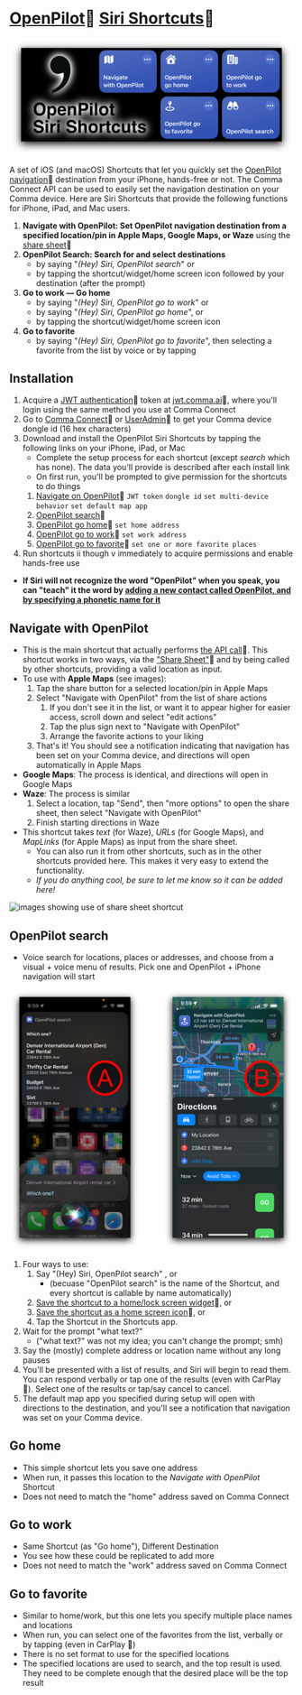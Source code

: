 # [OpenPilot](https://www.comma.ai)🔗 [Siri Shortcuts](https://support.apple.com/en-gb/guide/shortcuts/welcome/ios)🔗

![banner](img/banner.png)

A set of iOS (and macOS) Shortcuts that let you quickly set the [OpenPilot navigation](https://blog.comma.ai/094release/#navigate-on-openpilot)🔗 destination from your iPhone, hands-free or not.  The Comma Connect API can be used to easily set the navigation destination on your Comma device. Here are Siri Shortcuts that provide the following functions for iPhone, iPad, and Mac users.

1. **Navigate with OpenPilot: Set OpenPilot navigation destination from a specified location/pin in Apple Maps, Google Maps, or Waze** using the [share sheet](https://www.idownloadblog.com/2020/04/21/customize-share-sheet-iphone-ipad/)🔗
2. **OpenPilot Search: Search for and select destinations**
   * by saying "*(Hey) Siri, OpenPilot search*" or
   * by tapping the shortcut/widget/home screen icon followed by your destination (after the prompt)
3. **Go to work — Go home**
   * by saying "*(Hey) Siri, OpenPilot go to work*" or
   * by saying "*(Hey) Siri, OpenPilot go home*", or
   * by tapping the shortcut/widget/home screen icon
4. **Go to favorite**
   * by saying "*(Hey) Siri, OpenPilot go to favorite*", then selecting a favorite from the list by voice or by tapping

## Installation

1. Acquire a [JWT authentication](https://api.comma.ai/#authentication)🔗 token at [jwt.comma.ai](https://jwt.comma.ai)🔗, where you'll login using the same method you use at Comma Connect
2. Go to [Comma Connect](https://connect.comma.ai)🔗 or [UserAdmin](https://useradmin.comma.ai)🔗 to get your Comma device dongle id (16 hex characters)
3. Download and install the OpenPilot Siri Shortcuts by tapping the following links on your iPhone, iPad, or Mac
   * Complete the setup process for each shortcut (except *search* which has none). The data you'll provide is described after each install link
   * On first run, you'll be prompted to give permission for the shortcuts to do things
   1. [Navigate on OpenPilot](https://www.icloud.com/shortcuts/c74d02d95ffe44f8881c1e01f094e3cd)🔗 `JWT token` `dongle id` `set multi-device behavior` `set default map app`
   2. [OpenPilot search](https://www.icloud.com/shortcuts/580c0ec4e8bd465cba4e2bb0e789ed4d)🔗
   3. [OpenPilot go home](https://www.icloud.com/shortcuts/d8af0b1046334311bcc20bee9769f081)🔗 `set home address`
   4. [OpenPilot go to work](https://www.icloud.com/shortcuts/e492a90d78794dcc95197d486f542ecf)🔗 `set work address`
   5. [OpenPilot go to favorite](https://www.icloud.com/shortcuts/e4bae1d4d559472f835152228ff57558)🔗 `set one or more favorite places`
4. Run shortcuts ii though v immediately to acquire permissions and enable hands-free use
* **If Siri will not recognize the word "OpenPilot" when you speak, you can "teach" it the word by [adding a new contact called OpenPilot, and by specifying a phonetic name for it](https://www.tapsmart.com/tips-and-tricks/youre-saying-wrong-teach-siri-new-words-pronunciations/)**

## Navigate with OpenPilot

* This is the main shortcut that actually performs [the API call](https://api.comma.ai/#set-destination)🔗. This shortcut works in two ways, via the ["Share Sheet"](https://www.idownloadblog.com/2020/04/21/customize-share-sheet-iphone-ipad/)🔗 and by being called by other shortcuts, providing a valid location as input.
* To use with **Apple Maps** (see images):
  1. Tap the share button for a selected location/pin in Apple Maps
  2. Select "Navigate with OpenPilot" from the list of share actions
     1. If you don't see it in the list, or want it to appear higher for easier access, scroll down and select "edit actions"
     2. Tap the plus sign next to "Navigate with OpenPilot"
     3. Arrange the favorite actions to your liking
  3. That's it! You should see a notification indicating that navigation has been set on your Comma device, and directions will open automatically in Apple Maps
* **Google Maps**: The process is identical, and directions will open in Google Maps
* **Waze**: The process is similar
  1. Select a location, tap "Send", then "more options" to open the share sheet, then select "Navigate with OpenPilot"
  2. Finish starting directions in Waze
* This shortcut takes *text* (for Waze), *URLs* (for Google Maps), and *MapLinks* (for Apple Maps) as input from the share sheet.
  * You can also run it from other shortcuts, such as in the other shortcuts provided here. This makes it very easy to extend the functionality.
  * *If you do anything cool, be sure to let me know so it can be added here!*

![images showing use of share sheet shortcut](img/NavigateOnOpenPilot.png)

## OpenPilot search

* Voice search for locations, places or addresses, and choose from a visual + voice menu of results. Pick one and OpenPilot + iPhone navigation will start

![OpenPilot search](img/OpenPilotSearch.png)

1. Four ways to use:
   1. Say "(Hey) Siri, OpenPilot search" , or
      * (becuase "OpenPilot search" is the name of the Shortcut, and every shortcut is callable by name automatically)
   2. [Save the shortcut to a home/lock screen widget](https://support.apple.com/guide/shortcuts/run-shortcuts-from-the-home-screen-widget-apd029b36d05/ios)🔗, or
   3. [Save the shortcut as a home screen icon](https://support.apple.com/guide/shortcuts/add-a-shortcut-to-the-home-screen-apd735880972/ios#:~:text=In%20the%20Shortcuts%20app%20on,Tap%20Add%20to%20Home%20Screen.)🔗, or
   4. Tap the Shortcut in the Shortcuts app.
2. Wait for the prompt "what text?"
   * ("what text?" was not my idea; you can't change the prompt; smh)
3. Say the (mostly) complete address or location name without any long pauses
4. You'll be presented with a list of results, and Siri will begin to read them. You can respond verbally or tap one of the results (even with CarPlay 🚗). Select one of the results or tap/say cancel to cancel.
5. The default map app you specified during setup will open with directions to the destination, and you'll see a notification that navigation was set on your Comma device.

## Go home

* This simple shortcut lets you save one address
* When run, it passes this location to the *Navigate with OpenPilot* Shortcut
* Does not need to match the "home" address saved on Comma Connect

## Go to work

* Same Shortcut (as "Go home"), Different Destination
* You see how these could be replicated to add more
* Does not need to match the "work" address saved on Comma Connect

## Go to favorite

* Similar to home/work, but this one lets you specify multiple place names and locations
* When run, you can select one of the favorites from the list, verbally or by tapping (even in CarPlay 🚗)
* There is no set format to use for the specified locations
* The specified locations are used to search, and the top result is used. They need to be complete enough that the desired place will be the top result
